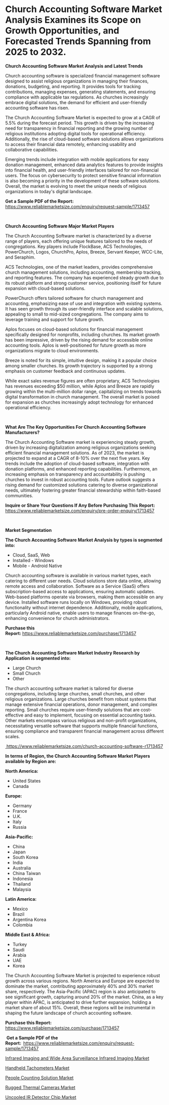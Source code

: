 <p><h1>Church Accounting Software Market Analysis Examines its Scope on Growth Opportunities, and Forecasted Trends Spanning from 2025 to 2032.</h1></p><p><strong>Church Accounting Software Market Analysis and Latest Trends</strong></p>
<p><p>Church accounting software is specialized financial management software designed to assist religious organizations in managing their finances, donations, budgeting, and reporting. It provides tools for tracking contributions, managing expenses, generating statements, and ensuring compliance with applicable tax regulations. As churches increasingly embrace digital solutions, the demand for efficient and user-friendly accounting software has risen.</p><p>The Church Accounting Software Market is expected to grow at a CAGR of 5.5% during the forecast period. This growth is driven by the increasing need for transparency in financial reporting and the growing number of religious institutions adopting digital tools for operational efficiency. Additionally, the rise of cloud-based software solutions allows organizations to access their financial data remotely, enhancing usability and collaborative capabilities. </p><p>Emerging trends include integration with mobile applications for easy donation management, enhanced data analytics features to provide insights into financial health, and user-friendly interfaces tailored for non-financial users. The focus on cybersecurity to protect sensitive financial information is also becoming a priority in the development of these software solutions. Overall, the market is evolving to meet the unique needs of religious organizations in today's digital landscape.</p></p>
<p><strong>Get a Sample PDF of the Report:&nbsp;</strong> <a href="https://www.reliablemarketsize.com/enquiry/request-sample/1713457?utm_campaign=2095&utm_medium=2&utm_source=Github&utm_content=ia&utm_term=28032025&utm_id=church-accounting-software">https://www.reliablemarketsize.com/enquiry/request-sample/1713457</a></p>
<p>&nbsp;</p>
<p><strong>Church Accounting Software Major Market Players</strong></p>
<p><p>The Church Accounting Software market is characterized by a diverse range of players, each offering unique features tailored to the needs of congregations. Key players include FlockBase, ACS Technologies, PowerChurch, Logos, ChurchPro, Aplos, Breeze, Servant Keeper, WCC-Lite, and Seraphim.</p><p>ACS Technologies, one of the market leaders, provides comprehensive church management solutions, including accounting, membership tracking, and reporting features. The company has experienced steady growth due to its robust platform and strong customer service, positioning itself for future expansion with cloud-based solutions.</p><p>PowerChurch offers tailored software for church management and accounting, emphasizing ease of use and integration with existing systems. It has seen growth through its user-friendly interface and scalable solutions, appealing to small to mid-sized congregations. The company aims to leverage training and support for future growth.</p><p>Aplos focuses on cloud-based solutions for financial management specifically designed for nonprofits, including churches. Its market growth has been impressive, driven by the rising demand for accessible online accounting tools. Aplos is well-positioned for future growth as more organizations migrate to cloud environments.</p><p>Breeze is noted for its simple, intuitive design, making it a popular choice among smaller churches. Its growth trajectory is supported by a strong emphasis on customer feedback and continuous updates.</p><p>While exact sales revenue figures are often proprietary, ACS Technologies has revenues exceeding $50 million, while Aplos and Breeze are rapidly growing within the multi-million dollar range, capitalizing on trends towards digital transformation in church management. The overall market is poised for expansion as churches increasingly adopt technology for enhanced operational efficiency.</p></p>
<p>&nbsp;</p>
<p><strong>What Are The Key Opportunities For Church Accounting Software Manufacturers?</strong></p>
<p><p>The Church Accounting Software market is experiencing steady growth, driven by increasing digitalization among religious organizations seeking efficient financial management solutions. As of 2023, the market is projected to expand at a CAGR of 8-10% over the next five years. Key trends include the adoption of cloud-based software, integration with donation platforms, and enhanced reporting capabilities. Furthermore, an increasing emphasis on transparency and accountability is pushing churches to invest in robust accounting tools. Future outlook suggests a rising demand for customized solutions catering to diverse organizational needs, ultimately fostering greater financial stewardship within faith-based communities.</p></p>
<p><strong>Inquire or Share Your Questions If Any Before Purchasing This Report:</strong> <a href="https://www.reliablemarketsize.com/enquiry/pre-order-enquiry/1713457?utm_campaign=2095&utm_medium=2&utm_source=Github&utm_content=ia&utm_term=28032025&utm_id=church-accounting-software">https://www.reliablemarketsize.com/enquiry/pre-order-enquiry/1713457</a></p>
<p>&nbsp;</p>
<p><strong>Market Segmentation</strong></p>
<p><strong>The Church Accounting Software Market Analysis by types is segmented into:</strong></p>
<p><ul><li>Cloud, SaaS, Web</li><li>Installed - Windows</li><li>Mobile - Android Native</li></ul></p>
<p><p>Church accounting software is available in various market types, each catering to different user needs. Cloud solutions store data online, allowing remote access and collaboration. Software as a Service (SaaS) offers subscription-based access to applications, ensuring automatic updates. Web-based platforms operate via browsers, making them accessible on any device. Installed software runs locally on Windows, providing robust functionality without internet dependence. Additionally, mobile applications, particularly Android native, enable users to manage finances on-the-go, enhancing convenience for church administrators.</p></p>
<p><strong>Purchase this Report:&nbsp;</strong><a href="https://www.reliablemarketsize.com/purchase/1713457?utm_campaign=2095&utm_medium=2&utm_source=Github&utm_content=ia&utm_term=28032025&utm_id=church-accounting-software">https://www.reliablemarketsize.com/purchase/1713457</a></p>
<p>&nbsp;</p>
<p><strong>The Church Accounting Software Market Industry Research by Application is segmented into:</strong></p>
<p><ul><li>Large Church</li><li>Small Church</li><li>Other</li></ul></p>
<p><p>The church accounting software market is tailored for diverse congregations, including large churches, small churches, and other religious organizations. Large churches benefit from robust systems that manage extensive financial operations, donor management, and complex reporting. Small churches require user-friendly solutions that are cost-effective and easy to implement, focusing on essential accounting tasks. Other markets encompass various religious and non-profit organizations, necessitating versatile software that supports multiple financial functions, ensuring compliance and transparent financial management across different scales.</p></p>
<p><a href="https://www.reliablemarketsize.com/church-accounting-software-r1713457?utm_campaign=2095&utm_medium=2&utm_source=Github&utm_content=ia&utm_term=28032025&utm_id=church-accounting-software">&nbsp;https://www.reliablemarketsize.com/church-accounting-software-r1713457</a></p>
<p><strong>In terms of Region, the Church Accounting Software Market Players available by Region are:</strong></p>
<p>
    <p> <strong> North America: </strong>
        <ul>
            <li>United States</li>
            <li>Canada</li>
        </ul>
        </p> 
    <p> <strong> Europe: </strong>
        <ul>
            <li>Germany</li>
            <li>France</li>
            <li>U.K.</li>
            <li>Italy</li>
            <li>Russia</li>
        </ul>
        </p> 
    <p> <strong> Asia-Pacific: </strong>
        <ul>
            <li>China</li>
            <li>Japan</li>
            <li>South Korea</li>
            <li>India</li>
            <li>Australia</li>
            <li>China Taiwan</li>
            <li>Indonesia</li>
            <li>Thailand</li>
            <li>Malaysia</li>
        </ul>
        </p> 
    <p> <strong> Latin America: </strong>
        <ul>
            <li>Mexico</li>
            <li>Brazil</li>
            <li>Argentina Korea</li>
            <li>Colombia</li>
        </ul>
        </p> 
    <p> <strong> Middle East & Africa: </strong>
        <ul>
            <li>Turkey</li>
            <li>Saudi</li>
            <li>Arabia</li>
            <li>UAE</li>
            <li>Korea</li>
        </ul>
    </p>
    </p>
<p><p>The Church Accounting Software Market is projected to experience robust growth across various regions. North America and Europe are expected to dominate the market, contributing approximately 40% and 30% market share, respectively. The Asia-Pacific (APAC) region is also anticipated to see significant growth, capturing around 20% of the market. China, as a key player within APAC, is anticipated to drive further expansion, holding a market share of about 15%. Overall, these regions will be instrumental in shaping the future landscape of church accounting software.</p></p>
<p><strong>Purchase this Report: </strong><a href="https://www.reliablemarketsize.com/purchase/1713457?utm_campaign=2095&utm_medium=2&utm_source=Github&utm_content=ia&utm_term=28032025&utm_id=church-accounting-software">https://www.reliablemarketsize.com/purchase/1713457</a></p>
<p>&nbsp;<strong>Get a Sample PDF of the Report:&nbsp;&nbsp;</strong><a href="https://www.reliablemarketsize.com/enquiry/request-sample/1713457?utm_campaign=2095&utm_medium=2&utm_source=Github&utm_content=ia&utm_term=28032025&utm_id=church-accounting-software">https://www.reliablemarketsize.com/enquiry/request-sample/1713457</a></p>
<p><strong></strong></p>
<p><p><a href="https://github.com/parthplagaf6/Market-Research-Report-List-1/blob/main/infrared-imaging-and-wide-area-surveillance-infrared-imaging-market.md?utm_campaign=2095&utm_medium=2&utm_source=Github&utm_content=ia&utm_term=28032025&utm_id=church-accounting-software">Infrared Imaging and Wide Area Surveillance Infrared Imaging Market</a></p><p><a href="https://github.com/janskudiony/Market-Research-Report-List-1/blob/main/handheld-tachometers-market.md?utm_campaign=2095&utm_medium=2&utm_source=Github&utm_content=ia&utm_term=28032025&utm_id=church-accounting-software">Handheld Tachometers Market</a></p><p><a href="https://github.com/tandyorandby/Market-Research-Report-List-1/blob/main/people-counting-solution-market.md?utm_campaign=2095&utm_medium=2&utm_source=Github&utm_content=ia&utm_term=28032025&utm_id=church-accounting-software">People Counting Solution Market</a></p><p><a href="https://github.com/abararybar2x/Market-Research-Report-List-1/blob/main/rugged-thermal-cameras-market.md?utm_campaign=2095&utm_medium=2&utm_source=Github&utm_content=ia&utm_term=28032025&utm_id=church-accounting-software">Rugged Thermal Cameras Market</a></p><p><a href="https://github.com/estaykaleslo/Market-Research-Report-List-1/blob/main/uncooled-ir-detector-chip-market.md?utm_campaign=2095&utm_medium=2&utm_source=Github&utm_content=ia&utm_term=28032025&utm_id=church-accounting-software">Uncooled IR Detector Chip Market</a></p></p>